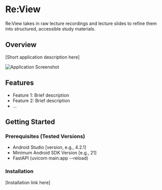 # Re:View

Re:View takes in raw lecture recordings and lecture slides to refine them into structured, accessible study materials.

## Overview

[Short application description here]

![Application Screenshot](path_to_screenshot.png)

## Features

- Feature 1: Brief description
- Feature 2: Brief description
- ...

## Getting Started

### Prerequisites (Tested Versions)

- Android Studio [version, e.g., 4.2.1]
- Minimum Android SDK Version [e.g., 21]
- FastAPI (uvicorn main:app --reload)

### Installation

[Installation link here]
